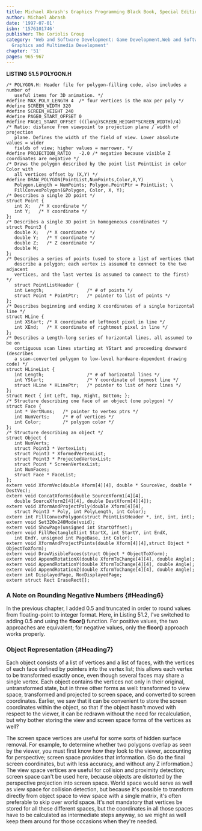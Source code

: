 ```yaml
---
title: Michael Abrash's Graphics Programming Black Book, Special Edition
author: Michael Abrash
date: '1997-07-01'
isbn: '1576101746'
publisher: The Coriolis Group
category: 'Web and Software Development: Game Development,Web and Software Development:
  Graphics and Multimedia Development'
chapter: '51'
pages: 965-967
---
```


**LISTING 51.5 POLYGON.H**

    /* POLYGON.H: Header file for polygon-filling code, also includes a number of
       useful items for 3D animation. */
    #define MAX_POLY_LENGTH 4  /* four vertices is the max per poly */
    #define SCREEN_WIDTH 320
    #define SCREEN_HEIGHT 240
    #define PAGE0_START_OFFSET 0
    #define PAGE1_START_OFFSET (((long)SCREEN_HEIGHT*SCREEN_WIDTH)/4)
    /* Ratio: distance from viewpoint to projection plane / width of projection
       plane. Defines the width of the field of view. Lower absolute values = wider
       fields of view; higher values = narrower. */
    #define PROJECTION_RATIO   -2.0 /* negative because visible Z coordinates are negative */
    /* Draws the polygon described by the point list PointList in color Color with
       all vertices offset by (X,Y) */
    #define DRAW_POLYGON(PointList,NumPoints,Color,X,Y)          \
       Polygon.Length = NumPoints; Polygon.PointPtr = PointList; \
       FillConvexPolygon(&Polygon, Color, X, Y);
    /* Describes a single 2D point */
    struct Point {
       int X;   /* X coordinate */
       int Y;   /* Y coordinate */
    };
    /* Describes a single 3D point in homogeneous coordinates */
    struct Point3 {
       double X;   /* X coordinate */
       double Y;   /* Y coordinate */
       double Z;   /* Z coordinate */
       double W;
    };
    /* Describes a series of points (used to store a list of vertices that
       describe a polygon; each vertex is assumed to connect to the two adjacent
       vertices, and the last vertex is assumed to connect to the first) */
       struct PointListHeader {
       int Length;                /* # of points */
       struct Point * PointPtr;   /* pointer to list of points */
    };
    /* Describes beginning and ending X coordinates of a single horizontal line */
    struct HLine {
       int XStart; /* X coordinate of leftmost pixel in line */
       int XEnd;   /* X coordinate of rightmost pixel in line */
    };
    /* Describes a Length-long series of horizontal lines, all assumed to be on
       contiguous scan lines starting at YStart and proceeding downward (describes
       a scan-converted polygon to low-level hardware-dependent drawing code) */
    struct HLineList {
       int Length;                /* # of horizontal lines */
       int YStart;                /* Y coordinate of topmost line */
       struct HLine * HLinePtr;   /* pointer to list of horz lines */
    };
    struct Rect { int Left, Top, Right, Bottom; };
    /* Structure describing one face of an object (one polygon) */
    struct Face {
       int * VertNums;   /* pointer to vertex ptrs */
       int NumVerts;     /* # of vertices */
       int Color;        /* polygon color */
    };
    /* Structure describing an object */
    struct Object {
       int NumVerts;
       struct Point3 * VertexList;
       struct Point3 * XformedVertexList;
       struct Point3 * ProjectedVertexList;
       struct Point * ScreenVertexList;
       int NumFaces;
       struct Face * FaceList;
    };
    extern void XformVec(double Xform[4][4], double * SourceVec, double * DestVec);
    extern void ConcatXforms(double SourceXform1[4][4],
       double SourceXform2[4][4], double DestXform[4][4]);
    extern void XformAndProjectPoly(double Xform[4][4],
       struct Point3 * Poly, int PolyLength, int Color);
    extern int FillConvexPolygon(struct PointListHeader *, int, int, int);
    extern void Set320x240Mode(void);
    extern void ShowPage(unsigned int StartOffset);
    extern void FillRectangleX(int StartX, int StartY, int EndX,
       int EndY, unsigned int PageBase, int Color);
    extern void XformAndProjectPoints(double Xform[4][4],struct Object * ObjectToXform);
    extern void DrawVisibleFaces(struct Object * ObjectToXform);
    extern void AppendRotationX(double XformToChange[4][4], double Angle);
    extern void AppendRotationY(double XformToChange[4][4], double Angle);
    extern void AppendRotationZ(double XformToChange[4][4], double Angle);
    extern int DisplayedPage, NonDisplayedPage;
    extern struct Rect EraseRect[];

### A Note on Rounding Negative Numbers {#Heading6}

In the previous chapter, I added 0.5 and truncated in order to round
values from floating-point to integer format. Here, in Listing 51.2,
I've switched to adding 0.5 and using the **floor()** function. For
positive values, the two approaches are equivalent; for negative values,
only the **floor()** approach works properly.

### Object Representation {#Heading7}

Each object consists of a list of vertices and a list of faces, with the
vertices of each face defined by pointers into the vertex list; this
allows each vertex to be transformed exactly once, even though several
faces may share a single vertex. Each object contains the vertices not
only in their original, untransformed state, but in three other forms as
well: transformed to view space, transformed and projected to screen
space, and converted to screen coordinates. Earlier, we saw that it can
be convenient to store the screen coordinates within the object, so that
if the object hasn't moved with respect to the viewer, it can be redrawn
without the need for recalculation, but why bother storing the view and
screen space forms of the vertices as well?

The screen space vertices are useful for some sorts of hidden surface
removal. For example, to determine whether two polygons overlap as seen
by the viewer, you must first know how they look to the viewer,
accounting for perspective; screen space provides that information. (So
do the final screen coordinates, but with less accuracy, and without any
Z information.) The view space vertices are useful for collision and
proximity detection; screen space can't be used here, because objects
are distorted by the perspective projection into screen space. World
space would serve as well as view space for collision detection, but
because it's possible to transform directly from object space to view
space with a single matrix, it's often preferable to skip over world
space. It's not mandatory that vertices be stored for all these
different spaces, but the coordinates in all those spaces have to be
calculated as intermediate steps anyway, so we might as well keep them
around for those occasions when they're needed.
